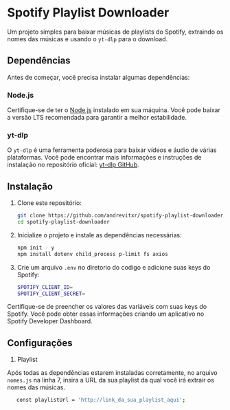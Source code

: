# Spotify Playlist Downloader

Um projeto simples para baixar músicas de playlists do Spotify, extraindo os nomes das músicas e usando o `yt-dlp` para o download.

## Dependências

Antes de começar, você precisa instalar algumas dependências:

### Node.js

Certifique-se de ter o [Node.js](https://nodejs.org/en/download/) instalado em sua máquina. Você pode baixar a versão LTS recomendada para garantir a melhor estabilidade.

### yt-dlp

O `yt-dlp` é uma ferramenta poderosa para baixar vídeos e áudio de várias plataformas. Você pode encontrar mais informações e instruções de instalação no repositório oficial: [yt-dlp GitHub](https://github.com/yt-dlp/yt-dlp).

## Instalação

1. Clone este repositório:

   ```bash
   git clone https://github.com/andrevitxr/spotify-playlist-downloader.git
   cd spotify-playlist-downloader

2. Inicialize o projeto e instale as dependências necessárias:

   ```bash
   npm init - y
   npm install dotenv child_process p-limit fs axios

 3. Crie um arquivo ``.env`` no diretorio do codigo e adicione suas keys do Spotify:

    ```bash
    SPOTIFY_CLIENT_ID=
    SPOTIFY_CLIENT_SECRET=

Certifique-se de preencher os valores das variáveis com suas keys do Spotify. Você pode obter essas informações criando um aplicativo no Spotify Developer Dashboard.

## Configurações

1. Playlist

Após todas as dependências estarem instaladas corretamente, no arquivo ``nomes.js`` na linha 7, insira a URL da sua playlist da qual você irá extrair os nomes das músicas.

   ```bash
      const playlistUrl = 'http://link_da_sua_playlist_aqui';



